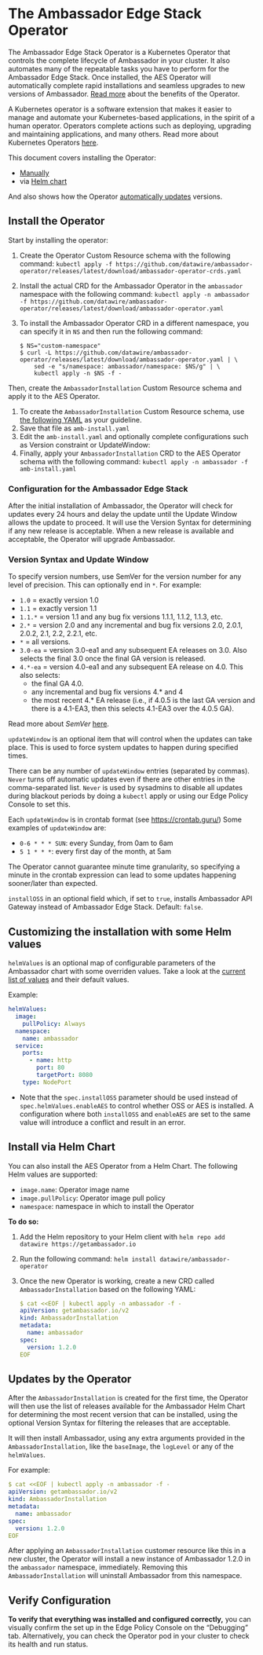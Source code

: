 # The Ambassador Edge Stack Operator

The Ambassador Edge Stack Operator is a Kubernetes Operator that controls the
complete lifecycle of Ambassador in your cluster. It also
automates many of the repeatable tasks you have to perform for the Ambassador
Edge Stack. Once installed, the AES Operator will automatically complete rapid
installations and seamless upgrades to new versions of Ambassador.  [Read
more](https://github.com/datawire/ambassador-operator/blob/master/README.md#version-syntax)
about the benefits of the Operator.

A Kubernetes operator is a software extension that makes it easier to manage and automate your
Kubernetes-based applications, in the spirit of a human operator. Operators complete actions such
as deploying, upgrading and maintaining applications, and many others. Read more about Kubernetes
Operators [here](https://kubernetes.io/docs/concepts/extend-kubernetes/operator/).

This document covers installing the Operator:

* [Manually](#install-the-operator)
* via [Helm chart](#install-via-helm-chart)

And also shows how the Operator [automatically
updates](#updates-by-the-operator) versions.

## Install the Operator

Start by installing the operator:

1. Create the Operator Custom Resource schema with the following command:
   `kubectl apply -f https://github.com/datawire/ambassador-operator/releases/latest/download/ambassador-operator-crds.yaml`
2. Install the actual CRD for the Ambassador Operator in the `ambassador` namespace with the following command:
   `kubectl apply -n ambassador -f https://github.com/datawire/ambassador-operator/releases/latest/download/ambassador-operator.yaml`
3. To install the Ambassador Operator CRD in a different namespace, you can specify it in `NS` and
   then run the following command:

    ```shell
    $ NS="custom-namespace"
    $ curl -L https://github.com/datawire/ambassador-operator/releases/latest/download/ambassador-operator.yaml | \
        sed -e "s/namespace: ambassador/namespace: $NS/g" | \
        kubectl apply -n $NS -f -
    ```

Then, create the `AmbassadorInstallation` Custom Resource schema and apply it to the AES Operator.

1. To create the `AmbassadorInstallation` Custom Resource schema, use
   [the following YAML](https://github.com/datawire/ambassador-operator#the-operator-custom-resource-cr)
   as your guideline.
2. Save that file as `amb-install.yaml`
3. Edit the `amb-install.yaml` and optionally complete configurations such as Version constraint or UpdateWindow:
4. Finally, apply your `AmbassadorInstallation` CRD to the AES Operator schema
   with the following command: `kubectl apply -n ambassador -f amb-install.yaml`

### Configuration for the Ambassador Edge Stack

After the initial installation of Ambassador, the Operator will check for updates every 24 hours and
delay the update until the Update Window allows the update to proceed. It will use the Version Syntax for
determining if any new release is acceptable. When a new release is available and acceptable, the Operator
will upgrade Ambassador.

### Version Syntax and Update Window

To specify version numbers, use SemVer for the version number for any level of
precision. This can optionally end in `*`.  For example:

  * `1.0` = exactly version 1.0
  * `1.1` = exactly version 1.1
  * `1.1.*` = version 1.1 and any bug fix versions 1.1.1, 1.1.2, 1.1.3, etc.
  * `2.*` = version 2.0 and any incremental and bug fix versions 2.0, 2.0.1, 2.0.2, 2.1, 2.2, 2.2.1, etc.
  * `*` = all versions.
  * `3.0-ea` = version 3.0-ea1 and any subsequent EA releases on 3.0. Also selects the final 3.0 once the
    final GA version is released.
  * `4.*-ea` = version 4.0-ea1 and any subsequent EA release on 4.0. This also selects:
      * the final GA 4.0.
      * any incremental and bug fix versions 4.* and 4
      * the most recent 4.* EA release (i.e., if 4.0.5 is the last GA version and
        there is a 4.1-EA3, then this selects 4.1-EA3 over the 4.0.5 GA).

Read more about _SemVer_ [here](https://github.com/Masterminds/semver#basic-comparisons).

`updateWindow` is an optional item that will control when the updates can take
place. This is used to force system updates to happen during specified times.

There can be any number of `updateWindow` entries (separated by commas).
`Never` turns off automatic updates even if there are other entries in the
comma-separated list. `Never` is used by sysadmins to disable all updates during
blackout periods by doing a `kubectl` apply or using our Edge Policy Console to
set this.

Each `updateWindow` is in crontab format (see https://crontab.guru/) Some
examples of `updateWindow` are:

* `0-6 * * * SUN`: every Sunday, from 0am to 6am
* `5 1 * * *`: every first day of the month, at 5am

The Operator cannot guarantee minute time granularity, so specifying a minute in the crontab
expression can lead to some updates happening sooner/later than expected.

`installOSS` in an optional field which, if set to `true`, installs Ambassador API Gateway instead of
Ambassador Edge Stack.
Default: `false`.

## Customizing the installation with some Helm values

`helmValues` is an optional map of configurable parameters of the Ambassador chart
with some overriden values. Take a look at the [current list of values](https://github.com/datawire/ambassador/tree/master/charts/ambassador#configuration)
and their default values.

Example:

```yaml
helmValues:
  image:
    pullPolicy: Always
  namespace:
    name: ambassador
  service:
    ports:
      - name: http
        port: 80
        targetPort: 8080
    type: NodePort
```

* Note that the `spec.installOSS` parameter should be used instead of `spec.helmValues.enableAES` to control whether 
  OSS or AES is installed. A configuration where both `installOSS` and `enableAES` are set to the same value will 
  introduce a conflict and result in an error.

## Install via Helm Chart

You can also install the AES Operator from a Helm Chart. The following Helm values are supported:

* `image.name`: Operator image name
* `image.pullPolicy`: Operator image pull policy
* `namespace`: namespace in which to install the Operator

**To do so:**

1. Add the Helm repository to your Helm client with `helm repo add datawire https://getambassador.io`
2. Run the following command: `helm install datawire/ambassador-operator`
3. Once the new Operator is working, create a new CRD called `AmbassadorInstallation` based on the following YAML:

    ```yaml
    $ cat <<EOF | kubectl apply -n ambassador -f -
    apiVersion: getambassador.io/v2
    kind: AmbassadorInstallation
    metadata:
      name: ambassador
    spec:
      version: 1.2.0
    EOF
    ```

## Updates by the Operator

After the `AmbassadorInstallation` is created for the first time, the Operator
will then use the list of releases available for the Ambassador Helm Chart for
determining the most recent version that can be installed, using the optional
Version Syntax for filtering the releases that are acceptable.

It will then install Ambassador, using any extra arguments provided in the `AmbassadorInstallation`,
like the `baseImage`, the `logLevel` or any of the `helmValues`.

For example:

```yaml
$ cat <<EOF | kubectl apply -n ambassador -f -
apiVersion: getambassador.io/v2
kind: AmbassadorInstallation
metadata:
  name: ambassador
spec:
  version: 1.2.0
EOF
```

After applying an `AmbassadorInstallation` customer resource like this in a new cluster, the Operator will install a new instance of Ambassador 1.2.0 in the `ambassador` namespace, immediately. Removing this `AmbassadorInstallation` will uninstall Ambassador from this namespace.

## Verify Configuration

**To verify that everything was installed and configured correctly,** you can visually confirm the set up in the Edge Policy Console on the “Debugging” tab. Alternatively, you can check the Operator pod in your cluster to check its health and run status.

